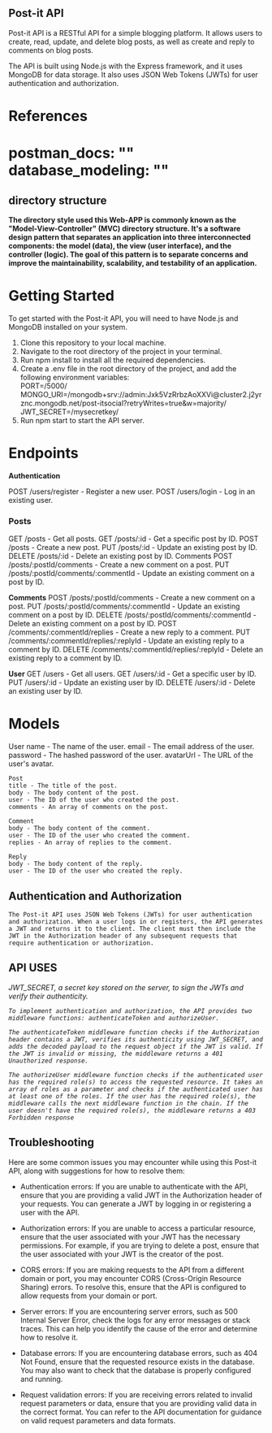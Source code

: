 ## Post-it API

<p>Post-it API is a RESTful API for a simple blogging platform. It allows users to create, read, update, and delete blog posts, as well as create and reply to comments on blog posts.

The API is built using Node.js with the Express framework, and it uses MongoDB for data storage. It also uses JSON Web Tokens (JWTs) for user authentication and authorization.</p>

<h1>References <h1>
 postman_docs:  ""
 database_modeling: ""

## directory structure ##
<b> The directory style used this Web-APP is commonly known as the "Model-View-Controller" (MVC) directory structure. It's a software design pattern that separates an application into three interconnected components: the model (data), the view (user interface), and the controller (logic). The goal of this pattern is to separate concerns and improve the maintainability, scalability, and testability of an application.
</b>


# Getting Started
 To get started with the Post-it API, you will need to have Node.js and MongoDB installed on your system.


<ol>
    <li>Clone this repository to your local machine.</li>
    <li>Navigate to the root directory of the project in your terminal.</li>
    <li>Run npm install to install all the required dependencies.</li>
    <li>Create a .env file in the root directory of the project, and add the following environment variables:</li>
    PORT=/5000/ <br>
    MONGO_URI=/mongodb+srv://admin:Jxk5VzRrbzAoXXVi@cluster2.j2yrznc.mongodb.net/post-itsocial?retryWrites=true&w=majority/<br>
    JWT_SECRET=/mysecretkey/
   <li>Run npm start to start the API server.</li>

</ol> 

# Endpoints
 <b>Authentication</b>

<p> POST /users/register - Register a new user.
    POST /users/login - Log in an existing user.
<h3>Posts</h3>
    GET /posts - Get all posts.
    GET /posts/:id - Get a specific post by ID.
    POST /posts - Create a new post.
    PUT /posts/:id - Update an existing post by ID.
    DELETE /posts/:id - Delete an existing post by ID.
    Comments  POST /posts/:postId/comments - Create a new comment on a post.
    PUT /posts/:postId/comments/:commentId - Update an existing comment on a post by ID.
</p>

<p>
 <b>Comments</b>
    POST /posts/:postId/comments - Create a new comment on a post.
    PUT /posts/:postId/comments/:commentId - Update an existing comment on a post by ID.
    DELETE /posts/:postId/comments/:commentId - Delete an existing comment on a post by ID.
    POST /comments/:commentId/replies - Create a new reply to a comment.
    PUT /comments/:commentId/replies/:replyId - Update an existing reply to a comment by ID.
    DELETE /comments/:commentId/replies/:replyId - Delete an existing reply to a comment by ID.
</p>
  <b>User</b>  
    GET /users - Get all users.
    GET /users/:id - Get a specific user by ID.
    PUT /users/:id - Update an existing user by ID.
    DELETE /users/:id - Delete an existing user by ID.
</p>


# Models
  <p>
    User
    name - The name of the user.
    email - The email address of the user.
    password - The hashed password of the user.
    avatarUrl - The URL of the user's avatar.

    Post
    title - The title of the post.
    body - The body content of the post.
    user - The ID of the user who created the post.
    comments - An array of comments on the post.

    Comment
    body - The body content of the comment.
    user - The ID of the user who created the comment.
    replies - An array of replies to the comment.

    Reply
    body - The body content of the reply.
    user - The ID of the user who created the reply.
  </p>

  ## Authentication and Authorization
    The Post-it API uses JSON Web Tokens (JWTs) for user authentication and authorization. When a user logs in or registers, the API generates a JWT and returns it to the client. The client must then include the JWT in the Authorization header of any subsequent requests that require authentication or authorization.

<h2>API USES </h2> 
<i>
  JWT_SECRET, a secret key stored on the server, to sign the JWTs and verify their authenticity.

    To implement authentication and authorization, the API provides two middleware functions: authenticateToken and authorizeUser.

    The authenticateToken middleware function checks if the Authorization header contains a JWT, verifies its authenticity using JWT_SECRET, and adds the decoded payload to the request object if the JWT is valid. If the JWT is invalid or missing, the middleware returns a 401 Unauthorized response.

    The authorizeUser middleware function checks if the authenticated user has the required role(s) to access the requested resource. It takes an array of roles as a parameter and checks if the authenticated user has at least one of the roles. If the user has the required role(s), the middleware calls the next middleware function in the chain. If the user doesn't have the required role(s), the middleware returns a 403 Forbidden response
</i>



## Troubleshooting

Here are some common issues you may encounter while using this Post-it API, along with suggestions for how to resolve them:

* Authentication errors: If you are unable to authenticate with the API, ensure that you are providing a valid JWT in the Authorization   header of your requests. You can generate a JWT by logging in or registering a user with the API.

* Authorization errors: If you are unable to access a particular resource, ensure that the user associated with your JWT has the necessary permissions. For example, if you are trying to delete a post, ensure that the user associated with your JWT is the creator of the post.

* CORS errors: If you are making requests to the API from a different domain or port, you may encounter CORS (Cross-Origin Resource Sharing) errors. To resolve this, ensure that the API is configured to allow requests from your domain or port.

* Server errors: If you are encountering server errors, such as 500 Internal Server Error, check the logs for any error messages or stack traces. This can help you identify the cause of the error and determine how to resolve it.

* Database errors: If you are encountering database errors, such as 404 Not Found, ensure that the requested resource exists in the database. You may also want to check that the database is properly configured and running.

* Request validation errors: If you are receiving errors related to invalid request parameters or data, ensure that you are providing valid data in the correct format. You can refer to the API documentation for guidance on valid request parameters and data formats.




